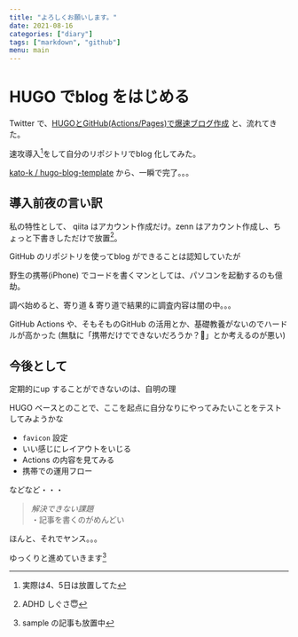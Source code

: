 ```yaml
---
title: "よろしくお願いします。"
date: 2021-08-16
categories: ["diary"]
tags: ["markdown", "github"]
menu: main
---
```


# HUGO でblog をはじめる

Twitter で、[HUGOとGitHub(Actions/Pages)で爆速ブログ作成](https://zenn.dev/kato_k/articles/66531db0c4024d) と、流れてきた。

速攻導入[^1]をして自分のリポジトリでblog 化してみた。


[kato-k / hugo-blog-template](https://github.com/kato-k/hugo-blog-template) から、一瞬で完了。。。



## 導入前夜の言い訳

私の特性として、
qiita はアカウント作成だけ。zenn はアカウント作成し、ちょっと下書きしただけで放置[^2]。



GitHub のリポジトリを使ってblog ができることは認知していたが

野生の携帯(iPhone) でコードを書くマンとしては、パソコンを起動するのも億劫。


調べ始めると、寄り道 & 寄り道で結果的に調査内容は闇の中。。。


GitHub Actions や、そもそものGitHub の活用とか、基礎教養がないのでハードルが高かった
(無駄に「携帯だけでできないだろうか？🤔」とか考えるのが悪い)



## 今後として

定期的にup することができないのは、自明の理


HUGO ベースとのことで、ここを起点に自分なりにやってみたいことをテストしてみようかな

- `favicon` 設定
- いい感じにレイアウトをいじる
- Actions の内容を見てみる
- 携帯での運用フロー


などなど・・・


> *解決できない課題*<br>
>   ・記事を書くのがめんどい

ほんと、それでヤンス。。。


ゆっくりと進めていきます[^3]



[^1]: 実際は4、5日は放置してた
[^2]: ADHD しぐさ😇
[^3]: sample の記事も放置中
